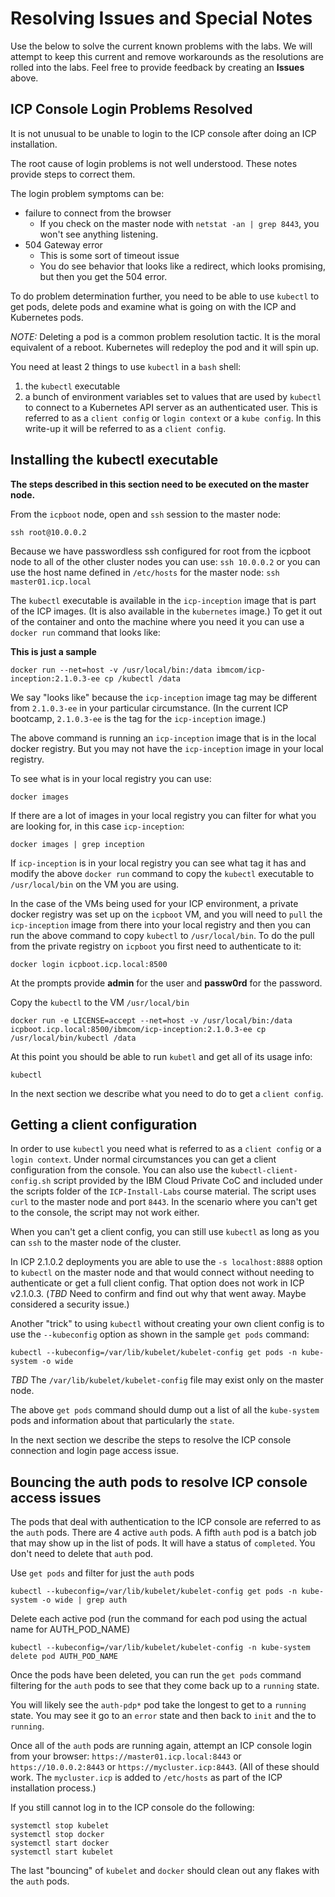 # Resolving Issues and Special Notes
Use the below to solve the current known problems with the labs.  We will attempt to keep this current and remove workarounds as the resolutions are rolled into the labs.  Feel free to provide feedback by creating an **Issues** above.

## ICP Console Login Problems Resolved

It is not unusual to be unable to login to the ICP console after doing an ICP installation.  

The root cause of login problems is not well understood.  These notes provide steps to correct them.

The login problem symptoms can be:
- failure to connect from the browser
  - If you check on the master node with `netstat -an | grep 8443`, you won't see anything listening.
- 504 Gateway error
  - This is some sort of timeout issue
  - You do see behavior that looks like a redirect, which looks promising, but then you get the 504 error.

To do problem determination further, you need to be able to use `kubectl` to get pods, delete pods and examine what is going on with the ICP and Kubernetes pods.

*NOTE:* Deleting a pod is a common problem resolution tactic.  It is the moral equivalent of a reboot.  Kubernetes will redeploy the pod and it will spin up.

You need at least 2 things to use `kubectl` in a `bash` shell:
1. the `kubectl` executable
2. a bunch of environment variables set to values that are used by `kubectl` to connect to a Kubernetes API server as an authenticated user.  This is referred to as a `client config` or `login context` or a `kube config`.  In this write-up it will be referred to as a `client config`.

## Installing the kubectl executable

**The steps described in this section need to be executed on the master node.**

From the `icpboot` node, open and `ssh` session to the master node:
```
ssh root@10.0.0.2
```

Because we have passwordless ssh configured for root from the icpboot node to all of the other cluster nodes you can use: `ssh 10.0.0.2` or you can use the host name defined in `/etc/hosts` for the master node: `ssh master01.icp.local`

The `kubectl` executable is available in the `icp-inception` image that is part of the ICP images. (It is also available in the `kubernetes` image.)  To get it out of the container and onto the machine where you need it you can use a `docker run` command that looks like:

**This is just a sample**
```
docker run --net=host -v /usr/local/bin:/data ibmcom/icp-inception:2.1.0.3-ee cp /kubectl /data
```
We say "looks like" because the `icp-inception` image tag may be different from `2.1.0.3-ee` in your particular circumstance.  (In the current ICP bootcamp, `2.1.0.3-ee` is the tag for the `icp-inception` image.)

The above command is running an `icp-inception` image that is in the local docker registry. But you may not have the `icp-inception` image in your local registry.  

To see what is in your local registry you can use:
```
docker images
```

If there are a lot of images in your local registry you can filter for what you are looking for, in this case `icp-inception`:
```
docker images | grep inception
```
If `icp-inception` is in your local registry you can see what tag it has and modify the above `docker run` command to copy the `kubectl` executable to `/usr/local/bin` on the VM you are using.

In the case of the VMs being used for your ICP environment, a private docker registry was set up on the `icpboot` VM, and you will need to `pull` the `icp-inception` image from there into your local registry and then you can run the above command to copy `kubectl` to `/usr/local/bin`.  To do the pull from the private registry on `icpboot` you first need to authenticate to it:
```
docker login icpboot.icp.local:8500
```
At the prompts provide **admin** for the user and **passw0rd** for the password.

Copy the `kubectl` to the VM `/usr/local/bin`
```
docker run -e LICENSE=accept --net=host -v /usr/local/bin:/data icpboot.icp.local:8500/ibmcom/icp-inception:2.1.0.3-ee cp /usr/local/bin/kubectl /data
```
At this point you should be able to run `kubetl` and get all of its usage info:
```
kubectl
```

In the next section we describe what you need to do to get a `client config`.

## Getting a client configuration

In order to use `kubectl` you need what is referred to as a `client config` or a `login context`.  Under normal circumstances you can get a client configuration from the console.  You can also use the `kubectl-client-config.sh` script provided by the IBM Cloud Private CoC and included under the scripts folder of the `ICP-Install-Labs` course material.  The script uses `curl` to the master node and port `8443`.  In the scenario where you can't get to the console, the script may not work either.

When you can't get a client config, you can still use `kubectl` as long as you can `ssh` to the master node of the cluster.

In ICP 2.1.0.2 deployments you are able to use the `-s localhost:8888` option to `kubectl` on the master node and that would connect without needing to authenticate or get a full client config. That option does not work in ICP v2.1.0.3.  (*TBD*  Need to confirm and find out why that went away. Maybe considered a security issue.)

Another "trick" to using `kubectl` without creating your own client config is to use the `--kubeconfig` option as shown in the sample `get pods` command:
```
kubectl --kubeconfig=/var/lib/kubelet/kubelet-config get pods -n kube-system -o wide
```

*TBD* The `/var/lib/kubelet/kubelet-config` file may exist only on the master node.

The above `get pods` command should dump out a list of all the `kube-system` pods and information about that particularly the `state`.

In the next section we describe the steps to resolve the ICP console connection and login page access issue.

## Bouncing the auth pods to resolve ICP console access issues

The pods that deal with authentication to the ICP console are referred to as the `auth` pods.  There are 4 active `auth` pods.  A fifth `auth` pod is a batch job that may show up in the list of pods.  It will have a status of `completed`.  You don't need to delete that `auth` pod.

Use `get pods` and filter for just the `auth` pods
```
kubectl --kubeconfig=/var/lib/kubelet/kubelet-config get pods -n kube-system -o wide | grep auth
```

Delete each active pod (run the command for each pod using the actual name for AUTH_POD_NAME)
```
kubectl --kubeconfig=/var/lib/kubelet/kubelet-config -n kube-system delete pod AUTH_POD_NAME
```

Once the pods have been deleted, you can run the `get pods` command filtering for the `auth` pods to see that they come back up to a `running` state.

You will likely see the `auth-pdp*` pod take the longest to get to a `running` state.  You may see it go to an `error` state and then back to `init` and the to `running`.

Once all of the `auth` pods are running again, attempt an ICP console login from your browser: `https://master01.icp.local:8443` or `https://10.0.0.2:8443` or `https://mycluster.icp:8443`.  (All of these should work.  The `mycluster.icp` is added to `/etc/hosts` as part of the ICP installation process.)

If you still cannot log in to the ICP console do the following:
```
systemctl stop kubelet
systemctl stop docker
systemctl start docker
systemctl start kubelet
```

The last "bouncing" of `kubelet` and `docker` should clean out any flakes with the `auth` pods.
